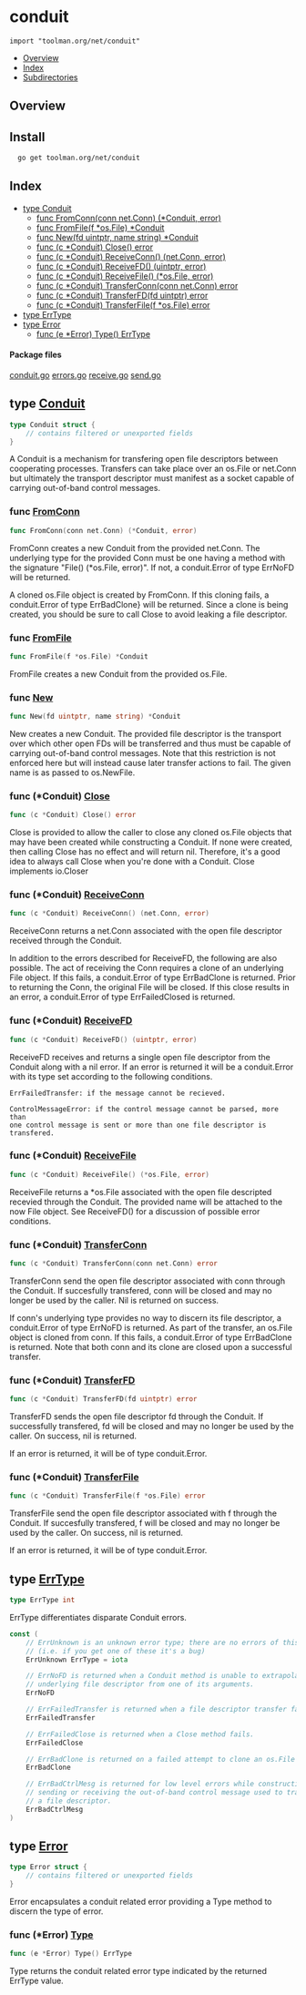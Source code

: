 

# conduit
`import "toolman.org/net/conduit"`

* [Overview](#pkg-overview)
* [Index](#pkg-index)
* [Subdirectories](#pkg-subdirectories)

## <a name="pkg-overview">Overview</a>

## Install

``` sh
  go get toolman.org/net/conduit
```


## <a name="pkg-index">Index</a>
* [type Conduit](#Conduit)
  * [func FromConn(conn net.Conn) (*Conduit, error)](#FromConn)
  * [func FromFile(f *os.File) *Conduit](#FromFile)
  * [func New(fd uintptr, name string) *Conduit](#New)
  * [func (c *Conduit) Close() error](#Conduit.Close)
  * [func (c *Conduit) ReceiveConn() (net.Conn, error)](#Conduit.ReceiveConn)
  * [func (c *Conduit) ReceiveFD() (uintptr, error)](#Conduit.ReceiveFD)
  * [func (c *Conduit) ReceiveFile() (*os.File, error)](#Conduit.ReceiveFile)
  * [func (c *Conduit) TransferConn(conn net.Conn) error](#Conduit.TransferConn)
  * [func (c *Conduit) TransferFD(fd uintptr) error](#Conduit.TransferFD)
  * [func (c *Conduit) TransferFile(f *os.File) error](#Conduit.TransferFile)
* [type ErrType](#ErrType)
* [type Error](#Error)
  * [func (e *Error) Type() ErrType](#Error.Type)


#### <a name="pkg-files">Package files</a>
[conduit.go](/src/toolman.org/net/conduit/conduit.go) [errors.go](/src/toolman.org/net/conduit/errors.go) [receive.go](/src/toolman.org/net/conduit/receive.go) [send.go](/src/toolman.org/net/conduit/send.go) 






## <a name="Conduit">type</a> [Conduit](/src/target/conduit.go?s=476:537#L5)
``` go
type Conduit struct {
    // contains filtered or unexported fields
}
```
A Conduit is a mechanism for transfering open file descriptors between
cooperating processes. Transfers can take place over an os.File or net.Conn
but ultimately the transport descriptor must manifest as a socket capable of
carrying out-of-band control messages.







### <a name="FromConn">func</a> [FromConn](/src/target/conduit.go?s=2020:2066#L45)
``` go
func FromConn(conn net.Conn) (*Conduit, error)
```
FromConn creates a new Conduit from the provided net.Conn. The underlying
type for the provided Conn must be one having a method with the signature
"File() (*os.File, error)".  If not, a conduit.Error of type ErrNoFD will
be returned.

A cloned os.File object is created by FromConn. If this cloning fails,
a conduit.Error of type ErrBadClone} will be returned. Since a clone is
being created, you should be sure to call Close to avoid leaking a file
descriptor.


### <a name="FromFile">func</a> [FromFile](/src/target/conduit.go?s=1465:1499#L32)
``` go
func FromFile(f *os.File) *Conduit
```
FromFile creates a new Conduit from the provided os.File.


### <a name="New">func</a> [New](/src/target/conduit.go?s=1311:1353#L27)
``` go
func New(fd uintptr, name string) *Conduit
```
New creates a new Conduit. The provided file descriptor is the transport
over which other open FDs will be transferred and thus must be capable of
carrying out-of-band control messages. Note that this restriction is not
enforced here but will instead cause later transfer actions to fail. The
given name is as passed to os.NewFile.





### <a name="Conduit.Close">func</a> (\*Conduit) [Close](/src/target/conduit.go?s=870:901#L15)
``` go
func (c *Conduit) Close() error
```
Close is provided to allow the caller to close any cloned os.File objects
that may have been created while constructing a Conduit. If none were
created, then calling Close has no effect and will return nil. Therefore,
it's a good idea to always call Close when you're done with a Conduit.
Close implements io.Closer




### <a name="Conduit.ReceiveConn">func</a> (\*Conduit) [ReceiveConn](/src/target/receive.go?s=2039:2088#L59)
``` go
func (c *Conduit) ReceiveConn() (net.Conn, error)
```
ReceiveConn returns a net.Conn associated with the open file descriptor
received through the Conduit.

In addition to the errors described for ReceiveFD, the following are also
possible.  The act of receiving the Conn requires a clone of an underlying
File object. If this fails, a conduit.Error of type ErrBadClone is returned.
Prior to returning the Conn, the original File will be closed. If this close
results in an error, a conduit.Error of type ErrFailedClosed is returned.




### <a name="Conduit.ReceiveFD">func</a> (\*Conduit) [ReceiveFD](/src/target/receive.go?s=538:584#L12)
``` go
func (c *Conduit) ReceiveFD() (uintptr, error)
```
ReceiveFD receives and returns a single open file descriptor from the
Conduit along with a nil error. If an error is returned it will be a
conduit.Error with its type set according to the following conditions.


	ErrFailedTransfer: if the message cannot be recieved.
	
	ControlMessageError: if the control message cannot be parsed, more than
	one control message is sent or more than one file descriptor is
	transfered.




### <a name="Conduit.ReceiveFile">func</a> (\*Conduit) [ReceiveFile](/src/target/receive.go?s=1384:1433#L42)
``` go
func (c *Conduit) ReceiveFile() (*os.File, error)
```
ReceiveFile returns a *os.File associated with the open file descripted
recevied through the Conduit. The provided name will be attached to the now
File object. See ReceiveFD() for a discussion of possible error conditions.




### <a name="Conduit.TransferConn">func</a> (\*Conduit) [TransferConn](/src/target/send.go?s=1495:1546#L35)
``` go
func (c *Conduit) TransferConn(conn net.Conn) error
```
TransferConn send the open file descriptor associated with conn through the
Conduit.  If succesfully transfered, conn will be closed and may no longer
be used by the caller.  Nil is returned on success.

If conn's underlying type provides no way to discern its file descriptor,
a conduit.Error of type ErrNoFD is returned. As part of the transfer, an
os.File object is cloned from conn. If this fails, a conduit.Error of type
ErrBadClone is returned. Note that both conn and its clone are closed upon
a successful transfer.




### <a name="Conduit.TransferFD">func</a> (\*Conduit) [TransferFD](/src/target/send.go?s=325:371#L5)
``` go
func (c *Conduit) TransferFD(fd uintptr) error
```
TransferFD sends the open file descriptor fd through the Conduit. If
successfully transfered, fd will be closed and may no longer be used
by the caller.  On success, nil is returned.

If an error is returned, it will be of type conduit.Error.




### <a name="Conduit.TransferFile">func</a> (\*Conduit) [TransferFile](/src/target/send.go?s=862:910#L22)
``` go
func (c *Conduit) TransferFile(f *os.File) error
```
TransferFile send the open file descriptor associated with f through the
Conduit.  If succesfully transfered, f will be closed and may no longer be
used by the caller.  On success, nil is returned.

If an error is returned, it will be of type conduit.Error.




## <a name="ErrType">type</a> [ErrType](/src/target/errors.go?s=91:107#L1)
``` go
type ErrType int
```
ErrType differentiates disparate Conduit errors.


``` go
const (
    // ErrUnknown is an unknown error type; there are no errors of this type
    // (i.e. if you get one of these it's a bug)
    ErrUnknown ErrType = iota

    // ErrNoFD is returned when a Conduit method is unable to extrapolate an
    // underlying file descriptor from one of its arguments.
    ErrNoFD

    // ErrFailedTransfer is returned when a file descriptor transfer fails.
    ErrFailedTransfer

    // ErrFailedClose is returned when a Close method fails.
    ErrFailedClose

    // ErrBadClone is returned on a failed attempt to clone an os.File object.
    ErrBadClone

    // ErrBadCtrlMesg is returned for low level errors while constructing,
    // sending or receiving the out-of-band control message used to transfer
    // a file descriptor.
    ErrBadCtrlMesg
)
```









## <a name="Error">type</a> [Error](/src/target/errors.go?s=956:1001#L26)
``` go
type Error struct {
    // contains filtered or unexported fields
}
```
Error encapsulates a conduit related error providing a Type method to
discern the type of error.










### <a name="Error.Type">func</a> (\*Error) [Type](/src/target/errors.go?s=1094:1124#L33)
``` go
func (e *Error) Type() ErrType
```
Type returns the conduit related error type indicated by the returned
ErrType value.

